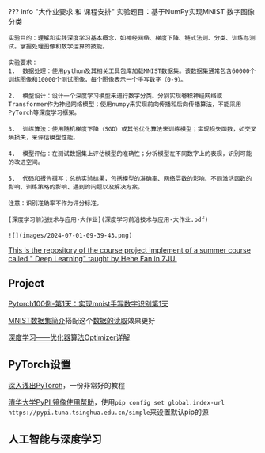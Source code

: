 ??? info "大作业要求 和 课程安排"
    实验题目：基于NumPy实现MNIST 数字图像分类

    实验目的：理解和实践深度学习基本概念，如神经网络、梯度下降、链式法则、分类、训练与测试。掌握处理图像和数学运算的技能。

    实验要求：
    1.	数据处理：使用python及其相关工具包库加载MNIST数据集。该数据集通常包含60000个训练图像和10000个测试图像，每个图像表示一个手写数字（0-9）。

    2.	模型设计：设计一个深度学习模型来进行数字分类。分别实现卷积神经网络或Transformer作为神经网络模型；使用numpy来实现前向传播和后向传播算法，不能采用PyTorch等深度学习框架。

    3.	训练算法：使用随机梯度下降（SGD）或其他优化算法来训练模型；实现损失函数，如交叉熵损失，来评估模型性能。

    4.	模型评估：在测试数据集上评估模型的准确性；分析模型在不同数字上的表现，识别可能的改进空间。

    5.	代码和报告撰写：总结实验结果，包括模型的准确率、网络层数的影响、不同激活函数的影响、训练策略的影响、遇到的问题以及解决方案。
    
    注意：识别准确率不作为评分标准。

    [深度学习前沿技术与应用-大作业](深度学习前沿技术与应用-大作业.pdf)

    ![](images/2024-07-01-09-39-43.png)



[This is the repository of the course project implement of a summer course called " Deep Learning" taught by Hehe Fan in ZJU.](https://github.com/Gaicie/ZJU_summer_dpl_23_2)
## Project
[Pytorch100例-第1天：实现mnist手写数字识别第1天](https://www.heywhale.com/mw/project/6496efc3ae1f61137ad53e1a)

[MNIST数据集简介](https://blog.csdn.net/tony_vip/article/details/118735261)搭配这个[数据的读取](https://blog.csdn.net/u013597931/article/details/80099243)效果更好

[深度学习——优化器算法Optimizer详解](https://www.cnblogs.com/guoyaohua/p/8542554.html)
## PyTorch设置
[深入浅出PyTorch](https://datawhalechina.github.io/thorough-pytorch/index.html)，一份非常好的教程

[清华大学PyPI 镜像使用帮助](https://mirrors.tuna.tsinghua.edu.cn/help/pypi/)，使用`pip config set global.index-url https://pypi.tuna.tsinghua.edu.cn/simple`来设置默认pip的源

## 人工智能与深度学习
